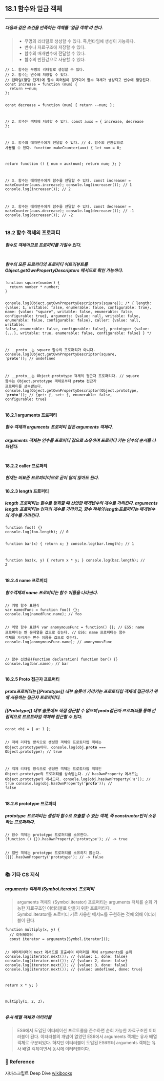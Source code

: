 <h2 id="181-함수와-일급-객체">18.1 함수와 일급 객체</h2>
<hr />
<h5 id="다음과-같은-조건을-만족하는-객체를-일급-객체라-한다">다음과 같은 조건을 만족하는 객체를 '일급 객체'라 한다.</h5>
<blockquote>
<ul>
  <li> 무명의 리터럴로 생성할 수 있다. 즉,런타임에 생성이 가능하다.
    <li>변수나 자료구조에 저장할 수 있다.
      <li>함수의 매개변수에 전달할 수 있다.
        <li> 함수의 반환값으로 사용할 수 있다.
          </ul>
</blockquote>
<pre><code class="language-js">// 1. 함수는 무명의 리터럴로 생성할 수 있다.
// 2. 함수는 변수에 저장할 수 있다.
// 런타임(할당 단계)에 함수 리터럴이 평가되어 함수 객체가 생성되고 변수에 할당된다.
const increase = function (num) {
  return ++num;
};

const decrease = function (num) {
  return --num;
};

// 2. 함수는 객체에 저장할 수 있다.
const auxs = { increase, decrease };

// 3. 함수의 매개변수에게 전달할 수 있다.
// 4. 함수의 반환값으로 사용할 수 있다.
function makeCounter(aux) {
  let num = 0;

  return function () {
    num = aux(num);
    return num;
  };
}

// 3. 함수는 매개변수에게 함수를 전달할 수 있다.
const increaser = makeCounter(auxs.increase);
console.log(increaser()); // 1
console.log(increaser()); // 2

// 3. 함수는 매개변수에게 함수를 전달할 수 있다.
const decreaser = makeCounter(auxs.decrease);
console.log(decreaser()); // -1
console.log(decreaser()); // -2</code></pre>
<h3 id="182-함수-객체의-프로퍼티">18.2 함수 객체의 프로퍼티</h3>
<h5 id="함수도-객체이므로-프로퍼티를-가질수-있다">함수도 객체이므로 프로퍼티를 가질수 있다.</h5>
<p><img alt="" src="https://velog.velcdn.com/images/anstks1992/post/97383c42-4e1b-435e-976e-49dbe804b225/image.png" /></p>
<h5 id="함수의-모든-프로퍼티의-프로퍼티-어트리뷰트를-objectgetownpropertydescriptors-메서드로-확인-가능하다">함수의 모든 프로퍼티의 프로퍼티 어트리뷰트를 Object.getOwnPropertyDescriptors 메서드로 확인 가능하다.</h5>
<pre><code class="language-js">function square(number) {
  return number * number;
}

console.log(Object.getOwnPropertyDescriptors(square));
/*
{
  length: {value: 1, writable: false, enumerable: false, configurable: true},
  name: {value: &quot;square&quot;, writable: false, enumerable: false, configurable: true},
  arguments: {value: null, writable: false, enumerable: false, configurable: false},
  caller: {value: null, writable: false, enumerable: false, configurable: false},
  prototype: {value: {...}, writable: true, enumerable: false, configurable: false}
}
*/

// __proto__는 square 함수의 프로퍼티가 아니다.
console.log(Object.getOwnPropertyDescriptor(square, '__proto__')); // undefined

// __proto__는 Object.prototype 객체의 접근자 프로퍼티다.
// square 함수는 Object.prototype 객체로부터 __proto__ 접근자 프로퍼티를 상속받는다.
console.log(Object.getOwnPropertyDescriptor(Object.prototype, '__proto__'));
// {get: ƒ, set: ƒ, enumerable: false, configurable: true}</code></pre>
<h4 id="1821-arguments-프로퍼티">18.2.1 arguments 프로퍼티</h4>
<h5 id="함수-객체의-arguments-프로퍼티-값은-arguments-객체다">함수 객체의 arguments 프로퍼티 값은 arguments 객체다.</h5>
<h5 id="arguments-객체는-인수를-프로퍼티-값으로-소유하며-프로퍼티-키는-인수의-순서를-나타낸다">arguments 객체는 인수를 프로퍼티 값으로 소유하며 프로퍼티 키는 인수의 순서를 나타낸다.</h5>
<p><img alt="" src="https://velog.velcdn.com/images/anstks1992/post/340d0fd8-10d1-43a7-a5df-1abf3d505efb/image.png" /></p>
<h4 id="1822-caller-프로퍼티">18.2.2 caller 프로퍼티</h4>
<h5 id="현재는-비표준-프로퍼티이므로-굳이-알지-않아도-된다">현재는 비표준 프로퍼티이므로 굳이 알지 않아도 된다.</h5>
<h4 id="1823-length-프로퍼티">18.2.3 length 프로퍼티</h4>
<h5 id="length-프로퍼티는-함수를-정희할-때-선언한-매개변수의-개수를-가리킨다-arguments-length-프로퍼티는-인자의-개수를-가리키고-함수-객체의-length프로퍼티는-매개변수의-개수를-가리킨다">length 프로퍼티는 함수를 정희할 때 선언한 매개변수의 개수를 가리킨다. arguments length 프로퍼티는 인자의 개수를 가리키고, 함수 객체의 length프로퍼티는 매개변수의 개수를 가리킨다.</h5>
<pre><code class="language-js">function foo() {}
console.log(foo.length); // 0

function bar(x) {
  return x;
}
console.log(bar.length); // 1

function baz(x, y) {
  return x * y;
}
console.log(baz.length); // 2</code></pre>
<h4 id="1824-name-프로퍼티">18.2.4 name 프로퍼티</h4>
<h5 id="함수객체의-name-프로퍼티는-함수-이름을-나타낸다">함수객체의 name 프로퍼티는 함수 이름을 나타낸다.</h5>
<pre><code class="language-js">// 기명 함수 표현식
var namedFunc = function foo() {};
console.log(namedFunc.name); // foo

// 익명 함수 표현식
var anonymousFunc = function() {};
// ES5: name 프로퍼티는 빈 문자열을 값으로 갖는다.
// ES6: name 프로퍼티는 함수 객체를 가리키는 변수 이름을 값으로 갖는다.
console.log(anonymousFunc.name); // anonymousFunc

// 함수 선언문(Function declaration)
function bar() {}
console.log(bar.name); // bar</code></pre>
<h4 id="1825-proto-접근자-프로퍼티">18.2.5 <strong>Proto</strong> 접근자 프로퍼티</h4>
<h5 id="proto프로퍼티는-prototype-내부-슬롯이-가리키는-프로토타입-객체에-접근하기-위해-사용하는-접근자-프로퍼티다"><strong>proto</strong>프로퍼티는 [[Prototype]] 내부 슬롯이 가리키는 프로토타입 객체에 접근하기 위해 사용하는 접근자 프로퍼티다.</h5>
<h5 id="prototype-내부-슬롯에도-직접-접근할-수-없으며-proto접근자-프로퍼티를-통해-간접적으로-프로토타입-객체에-접근할-수-있다">[[Prototype]] 내부 슬롯에도 직접 접근할 수 없으며 <strong>proto</strong>접근자 프로퍼티를 통해 간접적으로 프로토타입 객체에 접근할 수 있다.</h5>
<pre><code class="language-js">const obj = { a: 1 };

// 객체 리터럴 방식으로 생성한 객체의 프로토타입 객체는 Object.prototype이다.
console.log(obj.__proto__ === Object.prototype); // true

// 객체 리터럴 방식으로 생성한 객체는 프로토타입 객체인 Object.prototype의 프로퍼티를 상속받는다.
// hasOwnProperty 메서드는 Object.prototype의 메서드다.
console.log(obj.hasOwnProperty('a'));         // true
console.log(obj.hasOwnProperty('__proto__')); // false</code></pre>
<h4 id="1826-prototype-프로퍼티">18.2.6 prototype 프로퍼티</h4>
<h5 id="prototype-프로퍼티는-생성자-함수로-호출할-수-있는-객체-즉-constructor만이-소유하는-프로퍼티다">prototype 프로퍼티는 생성자 함수로 호출할 수 있는 객체, 즉 constructor만이 소유하는 프로퍼티다.</h5>
<pre><code class="language-js">// 함수 객체는 prototype 프로퍼티를 소유한다.
(function () {}).hasOwnProperty('prototype'); // -&gt; true

// 일반 객체는 prototype 프로퍼티를 소유하지 않는다.
({}).hasOwnProperty('prototype'); // -&gt; false</code></pre>
<h3 id="📚-기타-cs-지식">📚 기타 CS 지식</h3>
<h5 id="arguments-객체의-symboliterator-프로퍼티">arguments 객체의 (Symbol.iterator) 프로퍼티</h5>
<blockquote>
<p>arguments 객체의 (Symbol.iterator) 프로퍼티는 arguments 객체를 순회 가능한 자료구조인 이터러블로 만들기 위한 프로퍼티다. <br />Symbol.iterator를 프로퍼티 키로 사용한 메서드를 구현하는 것에 의해 이터러블이 된다.</p>
</blockquote>
<pre><code class="language-js">function multiply(x, y) {
  // 이터레이터
  const iterator = arguments[Symbol.iterator]();

  // 이터레이터의 next 메서드를 호출하여 이터러블 객체 arguments를 순회
  console.log(iterator.next()); // {value: 1, done: false}
  console.log(iterator.next()); // {value: 2, done: false}
  console.log(iterator.next()); // {value: 3, done: false}
  console.log(iterator.next()); // {value: undefined, done: true}

  return x * y;
}

multiply(1, 2, 3);</code></pre>
<h5 id="유사-배열-객체와-이터러블">유사 배열 객체와 이터러블</h5>
<blockquote>
<p>ES6에서 도입된 이터레이션 프로토콜을 준수하면 순회 가능한 자료구조인 이터러블이 된다. 이터러블의 개념이 없었던 ES6에서 arguments 객체는 유사 배열 객체로 구분되었다. 하지만 이터러블이 도입된 ES6부터 arguments 객체는 유사 배열 객체이면서 동시에 이터러블이다.</p>
</blockquote>
<h3 id="📄-reference">📄 Reference</h3>
<p>자바스크립트 Deep Dive
<a href="https://github.com/wikibook/mjs/blob/master/18.md">wikibooks</a></p>